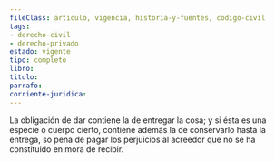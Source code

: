 ```yaml
---
fileClass: articulo, vigencia, historia-y-fuentes, codigo-civil
tags:
- derecho-civil
- derecho-privado
estado: vigente
tipo: completo
libro:
titulo:
parrafo:
corriente-juridica:
---
```

La obligación de dar contiene la de entregar la cosa; y si ésta es una especie o cuerpo cierto, contiene además la de conservarlo hasta la entrega, so pena de pagar los perjuicios al acreedor que no se ha constituido en mora de recibir.